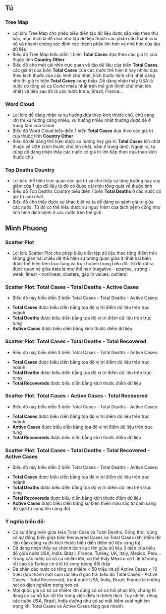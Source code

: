 ## Tú
### Tree Map
- Lợi ích: Tree Map cho phép biểu diễn tập dữ liệu được sắp xếp theo thứ bậc, mục đích là để chia nhỏ tập dữ liệu thành các phần cấu thành của nó và nhanh chóng xác định các thành phần lớn hơn và nhỏ hơn của tập dữ liệu.
- Biểu đồ Tree Map biểu diễn 1 biến **Total Cases** dựa theo các giá trị của thuộc tính **Country Other**
- Biểu đồ cho một cái nhìn trực quan về tập dữ liệu của biến **Total Cases**, các giá trị của biến **Total Cases** của các nước thể hiện ít hay nhiều dựa theo kích thước của các hình chữ nhật, kích thước hình chữ nhật càng nhỏ thì giá trị biến **Total Cases** càng thấp. Dễ dàng nhận thấy USA là nước có tổng số ca Covid nhiều nhất trên thế giới (hình chữ nhật lớn nhất) và tiếp sau đó là các nước India, Brazil, France...

### Word Cloud
- Lợi ích: dễ dàng nhận ra xu hướng dựa theo kích thước chữ, chữ càng lớn thì xu hướng càng nhiều, xu hướng nhiều nhất thường được để ở trung tâm của Cloud
- Biểu đồ  Word Cloud biểu diễn 1 biến **Total Cases** dựa theo các giá trị của thuộc tính **Country Other**
- Biểu đồ dễ dàng thể hiện được xu hướng hay giá trị **Total Cases** lớn nhất thuộc về USA (kích thước chữ lớn nhất, nằm ở trung tâm). Ngoài ra, ta cũng dễ dàng nhận thấy các nước có giá trị lớn tiếp theo dựa theo kích thước chữ 

### Top Deaths Country
- Lợi ích: thể hiện trực quan các giá trị và cho thấy sự tăng trưởng hay suy giảm của 1 tập dữ liệu từ đó có được cái nhìn tổng quát về thuộc tính
- Biểu đồ Top Deaths Country biểu diễn 1 biến **Total Deaths** ở các nước có giá trị cao nhất.
- Biểu đồ cho thấy được sự khác biệt và ta dễ dàng so sánh giá trị giữa các nước. Từ đó có thể hiểu được sự nguy hiểm của dịch bệnh cũng như tình hình dịch bệnh ở các nước trên thế giới

## Minh Phuong
### Scatter Plot
- Lợi ích: Scatter Plot cho phép biểu diễn tập dữ liệu theo từng điểm trên không gian hai chiều để thể hiện sự tương quan giữa ít nhất hai biến được thể hiện trên trục tung và trục hoành trong biểu đồ. Từ đó rút ra được quan hệ giữa data là như thế nào (nagative - positive, strong - weak, linear - nonlinear, clusters, gap in values, outliers)

### Scatter Plot: Total Cases - Total Deaths - Active Cases
- Biểu đồ này biểu diễn 3 biến Total Cases - Total Deaths - Active Cases:
+ **Total Cases** được biểu diễn bằng tọa độ vị trí điểm dữ liệu trên trục hoành
+ **Total Deaths** được biểu diễn bằng tọa độ vị trí điểm dữ liệu trên trục tung
+ **Active Cases** được biểu diễn bằng kích thước điểm dữ liệu

### Scatter Plot: Total Cases - Total Deaths - Total Recovered
- Biểu đồ này biểu diễn 3 biến Total Cases - Total Deaths - Active Cases:
+ **Total Cases** được biểu diễn bằng tọa độ vị trí điểm dữ liệu trên trục hoành
+ **Total Deaths** được biểu diễn bằng tọa độ vị trí điểm dữ liệu trên trục tung
+ **Total Recovereds** được biểu diễn bằng kích thước điểm dữ liệu

### Scatter Plot: Total Cases - Active Cases - Total Recovered
- Biểu đồ này biểu diễn 3 biến Total Cases - Total Deaths - Active Cases:
+ **Total Cases** được biểu diễn bằng tọa độ vị trí điểm dữ liệu trên trục hoành
+ **Active Cases** được biểu diễn bằng tọa độ vị trí điểm dữ liệu trên trục tung
+ **Total Recovereds** được biểu diễn bằng kích thước điểm dữ liệu

### Scatter Plot: Total Cases - Total Deaths - Total Recovered - Active Cases
- Biểu đồ này biểu diễn 3 biến Total Cases - Total Deaths - Active Cases:
+ **Total Cases** được biểu diễn bằng tọa độ vị trí điểm dữ liệu trên trục hoành
+ **Total Deaths** được biểu diễn bằng tọa độ vị trí điểm dữ liệu trên trục tung
+ **Total Recovereds** được biểu diễn bằng kích thước điểm dữ liệu
+ **Active Cases** được biểu diễn bằng sự biến thiên màu sắc từ cam sang đỏ (giá trị càng lớn càng đỏ)

### Ý nghĩa biểu đồ: 
- Có sự đồng biến giữa biến Total Case và Total Deaths. Đồng thời, cũng có sự đồng biến giữa biến Recovered Cases và Total Cases (khi điểm dữ liệu nằm càng xa thì kích thước biểu diễn điểm dữ liệu càng to).
- Dễ dàng nhận thấy sự chênh lệch cực lớn giữa dữ liệu 3 biến của biểu đồ giữa nước USA, India, Brazil, France, Turkey, UK, Italy, Mexico, Peru...
- Trong các nước có số ca nhiễm lớn, có thể thấy Mexico có tỉ lệ tử vong rất cao và Turkey có tỉ lệ tử vong tương đối thấp
- Đa phần các nước có tổng ca nhiễm < 50 triệu và số Active Cases < 10 triệu (tạo thành một cụm dữ liệu ở góc trái biểu đồ Total Cases - Active Cases - Total Recovered), trừ 4 nước USA, India, Brazil, France là những nơi có dịch nghiêm trọng hơn cả
- Mọi quốc gia có số ca nhiễm lớn cũng có số ca hồi phục lớn, chứng tỏ đang có sự nỗ lực rất lớn trong việc điều trị bệnh dịch. Tuy nhiên, riêng các nước USA, Brazil, India dường như có sự mất kiểm soát nghiêm trọng khi Total Cases và Active Cases tăng quá nhanh.